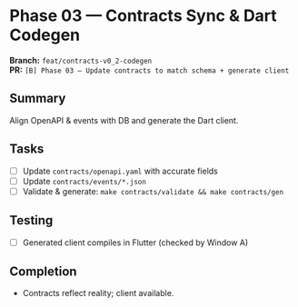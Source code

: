 # Phase 03 — Contracts Sync & Dart Codegen

**Branch:** `feat/contracts-v0_2-codegen`  
**PR:** `[B] Phase 03 — Update contracts to match schema + generate client`

## Summary
Align OpenAPI & events with DB and generate the Dart client.

## Tasks
- [ ] Update `contracts/openapi.yaml` with accurate fields
- [ ] Update `contracts/events/*.json`
- [ ] Validate & generate: `make contracts/validate && make contracts/gen`

## Testing
- [ ] Generated client compiles in Flutter (checked by Window A)

## Completion
- Contracts reflect reality; client available.
